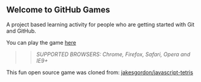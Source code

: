 ## Welcome to GitHub Games

A project based learning activity for people who are getting started with Git and GitHub.

You can play the game [here](https://tysurm.github.io/github-games/)

>> _*SUPPORTED BROWSERS*: Chrome, Firefox, Safari, Opera and IE9+_

This fun open source game was cloned from: [jakesgordon/javascript-tetris](https://github.com/jakesgordon/javascript-tetris)
